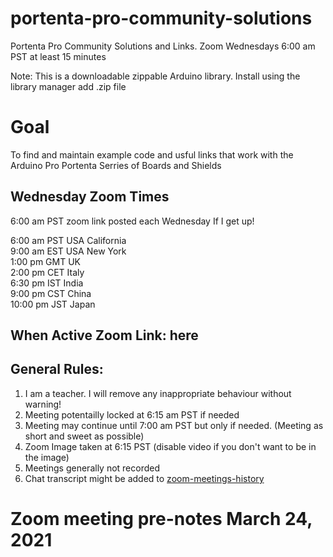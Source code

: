 # portenta-pro-community-solutions
Portenta Pro Community Solutions and Links. Zoom Wednesdays 6:00 am PST at least 15 minutes

Note: This is a downloadable zippable Arduino library. Install using the library manager add .zip file

# Goal

To find and maintain example code and usful links that work with the Arduino Pro Portenta Serries of Boards and Shields

## Wednesday Zoom Times  
6:00 am PST zoom link posted each Wednesday If I get up!   

6:00 am PST USA California  
9:00 am EST USA New York  
1:00 pm GMT UK  
2:00 pm CET Italy  
6:30 pm IST India  
9:00 pm CST China  
10:00 pm JST Japan  


## When Active Zoom Link:   here


## General Rules:
1. I am a teacher. I will remove any inappropriate behaviour without warning!
1. Meeting potentailly locked at 6:15 am PST if needed
1. Meeting may continue until 7:00 am PST but only if needed. (Meeting as short and sweet as possible)
1. Zoom Image taken at 6:15 PST (disable video if you don't want to be in the image)
1. Meetings generally not recorded
1. Chat transcript might be added to [zoom-meetings-history](zoom-meetings-history)


# Zoom meeting pre-notes March 24, 2021


